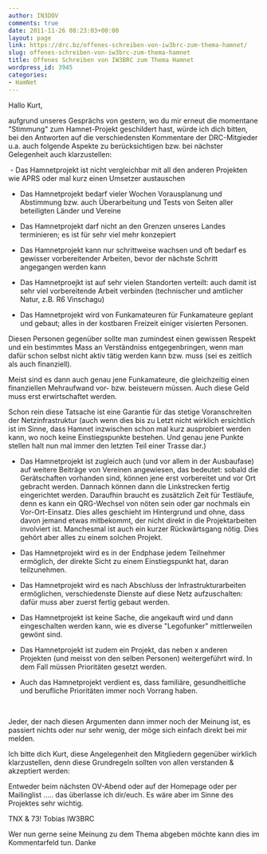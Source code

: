 ```yaml
---
author: IN3DOV
comments: true
date: 2011-11-26 08:23:03+00:00
layout: page
link: https://drc.bz/offenes-schreiben-von-iw3brc-zum-thema-hamnet/
slug: offenes-schreiben-von-iw3brc-zum-thema-hamnet
title: Offenes Schreiben von IW3BRC zum Thema Hamnet
wordpress_id: 3945
categories:
- HamNet
---
```


Hallo Kurt,

aufgrund unseres Gesprächs von gestern, wo du mir erneut die momentane "Stimmung" zum Hamnet-Projekt geschildert hast, würde ich dich bitten, bei den Antworten auf die verschiedensten Kommentare der DRC-Mitgieder u.a. auch folgende Aspekte zu berücksichtigen bzw. bei nächster Gelegenheit auch klarzustellen:

 - Das Hamnetprojekt ist nicht vergleichbar mit all den anderen Projekten wie APRS oder mal kurz einen Umsetzer austauschen

- Das Hamnetprojekt bedarf vieler Wochen Vorausplanung und Abstimmung bzw. auch Überarbeitung und Tests von Seiten aller beteiligten Länder und Vereine

- Das Hamnetprojekt darf nicht an den Grenzen unseres Landes terminieren; es ist für sehr viel mehr konzepiert

- Das Hamnetprojekt kann nur schrittweise wachsen und oft bedarf es gewisser vorbereitender Arbeiten, bevor der nächste Schritt angegangen werden kann

- Das Hamnetproejkt ist auf sehr vielen Standorten verteilt: auch damit ist sehr viel vorbereitende Arbeit verbinden (technischer und amtlicher Natur, z.B. R6 Vinschagu)

- Das Hamnetprojekt wird von Funkamateuren für Funkamateure geplant und gebaut; alles in der kostbaren Freizeit einiger visierten Personen.

Diesen Personen gegenüber sollte man zumindest einen gewissen Respekt und ein bestimmtes Mass an Verständniss entgegenbringen, wenn man dafür schon selbst nicht aktiv tätig werden kann bzw. muss (sei es zeitlich als auch finanziell).

Meist sind es dann auch genau jene Funkamateure, die gleichzeitig einen finanziellen Mehraufwand vor- bzw. beisteuern müssen. Auch diese Geld muss erst erwirtschaftet werden.

Schon rein diese Tatsache ist eine Garantie für das stetige Voranschreiten der Netzinfrastruktur (auch wenn dies bis zu Letzt nicht wirklich ersichtlich ist im Sinne, dass Hamnet inzwischen schon mal kurz ausprobiert werden kann, wo noch keine Einstiegspunkte bestehen. Und genau jene Punkte stellen halt nun mal immer den letzten Teil einer Trasse dar.)

- Das Hamnetprojekt ist zugleich auch (und vor allem in der Ausbaufase) auf weitere Beiträge von Vereinen angewiesen, das bedeutet: sobald die Gerätschaften vorhanden sind, können jene erst vorbereitet und vor Ort gebracht werden. Dannach können dann die Linkstrecken fertig eingerichtet werden. Daraufhin braucht es zusätzlich Zeit für Testläufe, denn es kann ein QRG-Wechsel von nöten sein oder gar nochmals ein Vor-Ort-Einsatz. Dies alles geschieht im Hintergrund und ohne, dass davon jemand etwas mitbekommt, der nicht direkt in die Projektarbeiten involviert ist. Manchesmal ist auch ein kurzer Rückwärtsgang nötig. Dies gehört aber alles zu einem solchen Projekt.

- Das Hamnetprojekt wird es in der Endphase jedem Teilnehmer ermöglich, der direkte Sicht zu einem Einstiegspunkt hat, daran teilzunehmen.

- Das Hamnetprojekt wird es nach Abschluss der Infrastrukturarbeiten ermöglichen, verschiedenste Dienste auf diese Netz aufzuschalten: dafür muss aber zuerst fertig gebaut werden.

- Das Hamnetprojekt ist keine Sache, die angekauft wird und dann eingeschalten werden kann, wie es diverse "Legofunker" mittlerweilen gewönt sind.

- Das Hamnetprojekt ist zudem ein Projekt, das neben x anderen Projekten (und meisst von den selben Personen) weitergeführt wird. In dem Fall müssen Prioritäten gesetzt werden.

- Auch das Hamnetprojekt verdient es, dass familiäre, gesundheitliche und berufliche Prioritäten immer noch Vorrang haben.

 

Jeder, der nach diesen Argumenten dann immer noch der Meinung ist, es passiert nichts oder nur sehr wenig, der möge sich einfach direkt bei mir melden.



Ich bitte dich Kurt, diese Angelegenheit den Mitgliedern gegenüber wirklich klarzustellen, denn diese Grundregeln sollten von allen verstanden & akzeptiert werden:

Entweder beim nächsten OV-Abend oder auf der Homepage oder per Mailinglist ..... das überlasse ich dir/euch. Es wäre aber im Sinne des Projektes sehr wichtig.

TNX & 73! Tobias IW3BRC

Wer nun gerne seine Meinung zu dem Thema abgeben möchte kann dies im Kommentarfeld tun. Danke
